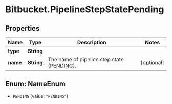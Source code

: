 # Bitbucket.PipelineStepStatePending

## Properties

Name | Type | Description | Notes
------------ | ------------- | ------------- | -------------
**type** | **String** |  | 
**name** | **String** | The name of pipeline step state (PENDING). | [optional] 



## Enum: NameEnum


* `PENDING` (value: `"PENDING"`)




